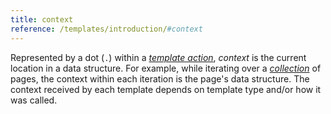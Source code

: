 ```yaml
---
title: context
reference: /templates/introduction/#context
---
```


Represented by a dot (`.`) within a [_template action_](g), _context_ is the current location in a data structure. For example, while iterating over a [_collection_](g) of pages, the context within each iteration is the page's data structure. The context received by each template depends on template type and/or how it was called.
